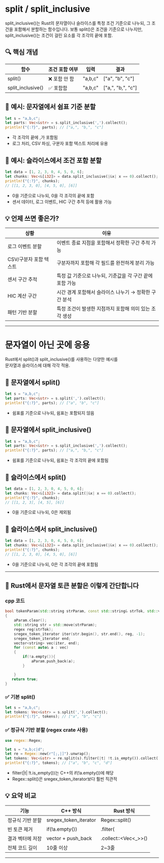 # split / split_inclusive
split_inclusive()는 Rust의 문자열이나 슬라이스를 특정 조건 기준으로 나누되, 그 조건을 포함해서 분할하는 함수입니다.
보통 split()은 조건을 기준으로 나누지만, split_inclusive()는 조건이 걸린 요소를 각 조각의 끝에 포함.

## 🔍 핵심 개념
| 함수               | 조건 포함 여부 | 입력       | 결과                          |
|--------------------|----------------|------------|-------------------------------|
| split()            | ❌ 포함 안 함   | "a,b,c"    | ["a", "b", "c"]               |
| split_inclusive()  | ✅ 포함함      | "a,b,c"    | ["a,", "b,", "c"]             |


## 🔧 예시: 문자열에서 쉼표 기준 분할
```rust
let s = "a,b,c";
let parts: Vec<&str> = s.split_inclusive(',').collect();
println!("{:?}", parts); // ["a,", "b,", "c"]
```

- 각 조각의 끝에 ,가 포함됨
- 로그 처리, CSV 파싱, 구분자 포함 텍스트 처리에 유용

## 🔧 예시: 슬라이스에서 조건 포함 분할
```rust
let data = [1, 2, 3, 0, 4, 5, 0, 6];
let chunks: Vec<&[i32]> = data.split_inclusive(|&x| x == 0).collect();
println!("{:?}", chunks);
// [[1, 2, 3, 0], [4, 5, 0], [6]]
```

- 0을 기준으로 나누되, 0을 각 조각의 끝에 포함
- 센서 데이터, 로그 이벤트, HIC 구간 추적 등에 활용 가능

## 💡 언제 쓰면 좋은가?
| 상황               | 이유                                                   |
|--------------------|--------------------------------------------------------|
| 로그 이벤트 분할    | 이벤트 종료 지점을 포함해서 정확한 구간 추적 가능       |
| CSV/구분자 포함 텍스트 | 구분자까지 포함해 각 필드를 완전하게 분리 가능         |
| 센서 구간 추적      | 특정 값 기준으로 나누되, 기준값을 각 구간 끝에 포함 가능 |
| HIC 계산 구간       | 시간 경계 포함해서 슬라이스 나누기 → 정확한 구간 분석   |
| 패턴 기반 분할      | 특정 조건이 발생한 지점까지 포함해 의미 있는 조각 생성   |


---

# 문자열이 아닌 곳에 응용 

Rust에서 split()과 split_inclusive()를 사용하는 다양한 예시를  
문자열과 슬라이스에 대해 각각 적용.

## 🧵 문자열에서 split()
```rust
let s = "a,b,c";
let parts: Vec<&str> = s.split(',').collect();
println!("{:?}", parts); // ["a", "b", "c"]
```

- 쉼표를 기준으로 나누되, 쉼표는 포함되지 않음

## 🧵 문자열에서 split_inclusive()
```rust
let s = "a,b,c";
let parts: Vec<&str> = s.split_inclusive(',').collect();
println!("{:?}", parts); // ["a,", "b,", "c"]
```

- 쉼표를 기준으로 나누되, 쉼표는 각 조각의 끝에 포함됨

## 🔢 슬라이스에서 split()
```rust
let data = [1, 2, 3, 0, 4, 5, 0, 6];
let chunks: Vec<&[i32]> = data.split(|&x| x == 0).collect();
println!("{:?}", chunks);
// [[1, 2, 3], [4, 5], [6]]
```

- 0을 기준으로 나누되, 0은 제외됨

## 🔢 슬라이스에서 split_inclusive()
```rust
let data = [1, 2, 3, 0, 4, 5, 0, 6];
let chunks: Vec<&[i32]> = data.split_inclusive(|&x| x == 0).collect();
println!("{:?}", chunks);
// [[1, 2, 3, 0], [4, 5, 0], [6]]
```

- 0을 기준으로 나누되, 0은 각 조각의 끝에 포함됨

---


## 🔧 Rust에서 문자열 토큰 분할은 이렇게 간단합니다

### cpp  코드
```cpp
bool tokenParam(std::string strParam, const std::string& strTok, std::vector<std::string>& aParam)
{
    aParam.clear();
    std::string str = std::move(strParam);
    regex reg(strTok);
    sregex_token_iterator iter(str.begin(), str.end(), reg, -1);
    sregex_token_iterator end;
    vector<string> vec(iter, end);
    for (const auto& a : vec)
    {
        if(!a.empty()){
            aParam.push_back(a);
        }

    }
   return true;
}
```

### ✅ 기본 split()
```rust
let s = "a,b,c";
let tokens: Vec<&str> = s.split(',').collect();
println!("{:?}", tokens); // ["a", "b", "c"]
```


### ✅ 정규식 기반 분할 (regex crate 사용)
```rust
use regex::Regex;

let s = "a,b;c|d";
let re = Regex::new(r"[;,|]").unwrap();
let tokens: Vec<&str> = re.split(s).filter(|t| !t.is_empty()).collect();
println!("{:?}", tokens); // ["a", "b", "c", "d"]
```

- filter(|t| !t.is_empty())는 C++의 if(!a.empty())에 해당
- Regex::split()은 sregex_token_iterator보다 훨씬 직관적

## 💡 요약 비교
| 기능               | C++ 방식                  | Rust 방식                          |
|--------------------|---------------------------|------------------------------------|
| 정규식 기반 분할    | sregex_token_iterator      | Regex::split()                     |
| 빈 토큰 제거        | if(!a.empty())             | .filter(|t| !t.is_empty())         |
| 결과 벡터에 저장    | vector<string> + push_back | .collect::<Vec<_>>()               |
| 전체 코드 길이      | 10줄 이상                  | 2~3줄                              |

---
